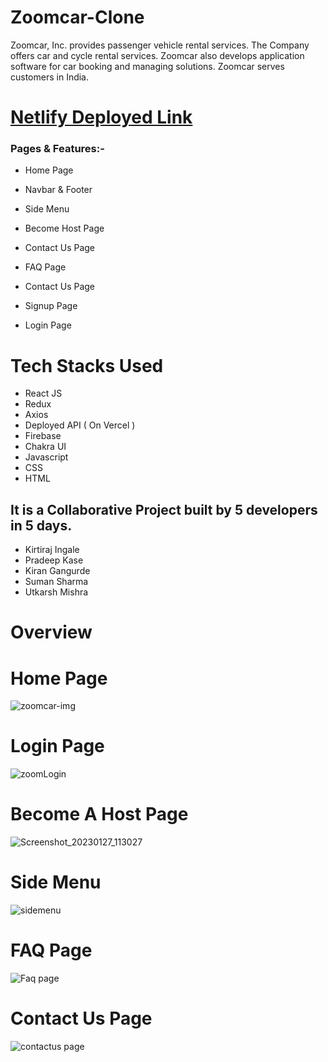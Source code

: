<h1>Zoomcar-Clone</h1>

Zoomcar, Inc. provides passenger vehicle rental services. The Company offers car and cycle rental services. Zoomcar also develops application software for car booking and managing solutions. Zoomcar serves customers in India.

# [Netlify Deployed Link](dreamy-llama-b91312.netlify.app/)

<h3>Pages & Features:-</h3>

 - Home Page 
  
 - Navbar & Footer
 
 - Side Menu 

 - Become Host Page
 
 - Contact Us Page

 - FAQ Page
 
 - Contact Us Page

 - Signup Page
 
 - Login Page

# Tech Stacks Used
- React JS
- Redux
- Axios
- Deployed API ( On Vercel )
- Firebase
- Chakra UI
- Javascript
- CSS
- HTML

## It is a Collaborative Project built by 5 developers in 5 days. 
 * Kirtiraj Ingale
 * Pradeep Kase
 * Kiran Gangurde
 * Suman Sharma
 * Utkarsh Mishra
 
# Overview
# Home Page
![zoomcar-img](https://user-images.githubusercontent.com/101358022/205242774-901460d3-c1b3-4630-a260-2b5436d8e52a.png)

# Login Page

![zoomLogin](https://user-images.githubusercontent.com/101358022/215020715-f8ba4bad-95f7-4a82-8448-a2e0ac1c6bfd.png)

# Become A Host Page

![Screenshot_20230127_113027](https://user-images.githubusercontent.com/101358022/215020666-3346bfe9-1858-47e3-af5a-4779af261b49.png)

# Side Menu

![sidemenu](https://user-images.githubusercontent.com/101358022/215020773-609b2246-e118-41fd-ad45-5def8885eee7.png)

# FAQ Page
![Faq page](https://user-images.githubusercontent.com/101358022/215020798-03e991b6-e01b-4fef-a240-da442a843816.png)


# Contact Us Page
    
![contactus page](https://user-images.githubusercontent.com/101358022/215020835-796aef25-b1af-491a-9e68-1586de148613.png)


